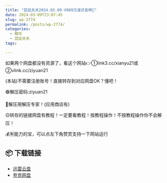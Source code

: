 ```yaml
---
title: "昆廷夫夫2024.03.09-V069沉浸式各种👅"
date: 2024-03-09T23:07:45
slug: wp-2774
permalink: /posts/wp-2774/
categories:
  - 精华
  - 昆廷夫夫
tags:

---
```


如果两个网盘都没有资源了，看这个网站👉①link3.cc/xianyu21或②vlink.cc/ziyuan21

(本站)不需要注册账号！直接转存到对应网盘OK？懂吧！

🟢解压密码:ziyuan21

🔵解压用解压专家！(应用商店有)

🟡转存的链接网盘有教程！一定要看教程！按教程操作！不按教程操作你不会解压！

💰🈶能力的宝，可以点左下角赞赏支持一下网站运行

## 📦 下载链接
- [迅雷云盘](https://blziyuan21.com/pay-download/2774?key=1d3770211d&down_id=0)
- [夸克网盘](https://blziyuan21.com/pay-download/2774?key=1d3770211d&down_id=1)

